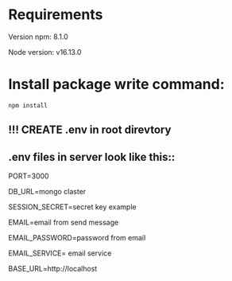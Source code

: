 # Requirements

Version npm: 8.1.0

Node version: v16.13.0

# Install package write command:

```
npm install
```

## !!! CREATE .env in root direvtory

## .env files in server look like this::

PORT=3000

DB_URL=mongo claster

SESSION_SECRET=secret key example

EMAIL=email from send message

EMAIL_PASSWORD=password from email

EMAIL_SERVICE= email service

BASE_URL=http://localhost
